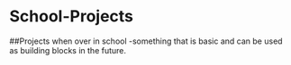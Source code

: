 # School-Projects
##Projects when over in school
-something that is basic and can be used as building blocks in the future.
